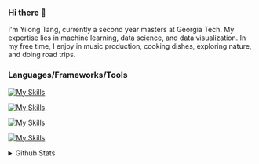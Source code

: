 ### Hi there 👋

I'm Yilong Tang, currently a second year masters at Georgia Tech. My expertise lies in machine learning, data science, and data visualization. In my free time, I enjoy in music production, cooking dishes, exploring nature, and doing road trips.

### Languages/Frameworks/Tools
[![My Skills](https://skillicons.dev/icons?i=py,matlab,pytorch,tensorflow)](https://skillicons.dev)

[![My Skills](https://skillicons.dev/icons?i=js,html,css,d3,processing,flask)](https://skillicons.dev)

[![My Skills](https://skillicons.dev/icons?i=aws,sqlite,r)](https://skillicons.dev)

[![My Skills](https://skillicons.dev/icons?i=vscode,github,latex,arduino,figma,ps,ableton)](https://skillicons.dev)

<details>
  <summary>Github Stats</summary>
  
  <a href="#">![Github stats](https://github-readme-stats.vercel.app/api?username=tangy1227&theme=synthwave&rank_icon=github&hide_border=true&line_height=20)</a>
</details>

<!--
**tangy1227/tangy1227** is a ✨ _special_ ✨ repository because its `README.md` (this file) appears on your GitHub profile.

![Anurag's GitHub stats](https://github-readme-stats.vercel.app/api?username=tangy1227&show_icons=true&rank_icon=github&title_color=3c5248&bg_color=DEG,96ceb4,ffeead,ffa09c,ffcc5c,88d8b0&hide_border=true)
![Top Langs](https://github-readme-stats.vercel.app/api/top-langs/?username=tangy1227&hide_progress=true&title_color=3c5248&bg_color=DEG,96ceb4,ffeead,ffa09c,ffcc5c,88d8b0&hide_border=true)

Here are some ideas to get you started:

- 🔭 I’m currently working on ...
- 🌱 I’m currently learning ...
- 👯 I’m looking to collaborate on ...
- 🤔 I’m looking for help with ...
- 💬 Ask me about ...
- 📫 How to reach me: ...
- 😄 Pronouns: ...
- ⚡ Fun fact: ...
-->
